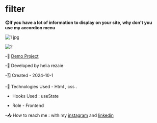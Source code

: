 # filter

**😊If you have a lot of information to display on your site, why don't you use my accordion menu**

![1 jpg](https://github.com/user-attachments/assets/ec85c99c-020f-4734-8038-eb874787f432)

![2](https://github.com/user-attachments/assets/3be5d5ec-d273-46b6-9840-a362a3e3fb02)


-🔗 [Demo Project](https://helia-rz79.github.io/project1/)

-🙍 Developed by helia rezaie

-🗓️ Created - 2024-10-1

-📱 Technologies Used - Html , css .

- Hooks Used : useState 

- Role - Frontend

-📥 How to reach me : with my [instagram](https://www.instagram.com/helia.r-web) and [linkedin](https://www.linkedin.com/in/helia-rezaie-web)
